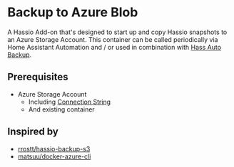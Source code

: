 # Backup to Azure Blob

A Hassio Add-on that's designed to start up and copy Hassio snapshots to an Azure Storage Account. This container can be called periodically via Home Assistant Automation and / or used in combination with [Hass Auto Backup](https://github.com/jcwillox/hass-auto-backup).

## Prerequisites

* Azure Storage Account
  * Including [Connection String](https://docs.microsoft.com/en-us/azure/storage/common/storage-account-keys-manage?tabs=azure-portal#view-account-access-keys)
  * And existing container

## Inspired by

* [rrostt/hassio-backup-s3](https://github.com/rrostt/hassio-backup-s3)
* [matsuu/docker-azure-cli](https://github.com/matsuu/docker-azure-cli)
